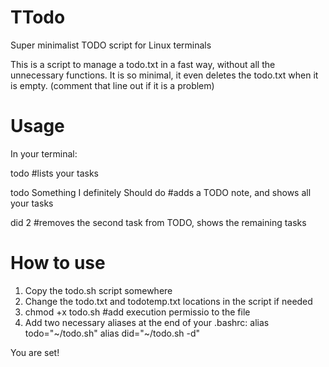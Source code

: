 # TTodo
Super minimalist TODO script for Linux terminals

This is a script to manage a todo.txt in a fast way, without all the unnecessary functions. 
It is so minimal, it even deletes the todo.txt when it is empty. (comment that line out if it is a problem)

# Usage

In your terminal:

todo #lists your tasks

todo Something I definitely Should do #adds a TODO note, and shows all your tasks

did 2 #removes the second task from TODO, shows the remaining tasks

# How to use

1. Copy the todo.sh script somewhere
2. Change the todo.txt and todotemp.txt locations in the script if needed
3. chmod +x todo.sh #add execution permissio to the file
4. Add two necessary aliases at the end of your .bashrc:
  alias todo="~/todo.sh"
  alias did="~/todo.sh -d"

You are set!
